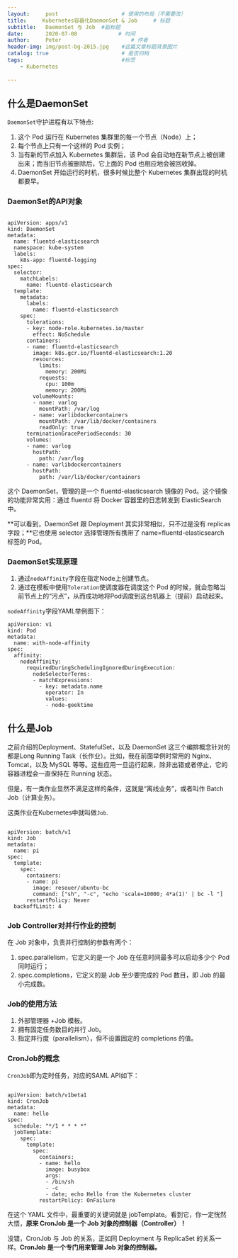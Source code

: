 ```yaml
---
layout:     post                    # 使用的布局（不需要改）
title:     Kubernetes容器化DaemonSet & Job     # 标题 
subtitle:   DaemonSet 与 Job  #副标题
date:       2020-07-08             # 时间
author:     Peter                      # 作者
header-img: img/post-bg-2015.jpg    #这篇文章标题背景图片
catalog: true                       # 是否归档
tags:                               #标签
    - Kubernetes
    
---
```


## 什么是DaemonSet

`DaemonSet`守护进程有以下特点:
1. 这个 Pod 运行在 Kubernetes 集群里的每一个节点（Node）上；
2. 每个节点上只有一个这样的 Pod 实例；
3. 当有新的节点加入 Kubernetes 集群后，该 Pod 会自动地在新节点上被创建出来；而当旧节点被删除后，它上面的 Pod 也相应地会被回收掉。
4. DaemonSet 开始运行的时机，很多时候比整个 Kubernetes 集群出现的时机都要早。

### DaemonSet的API对象

```

apiVersion: apps/v1
kind: DaemonSet
metadata:
  name: fluentd-elasticsearch
  namespace: kube-system
  labels:
    k8s-app: fluentd-logging
spec:
  selector:
    matchLabels:
      name: fluentd-elasticsearch
  template:
    metadata:
      labels:
        name: fluentd-elasticsearch
    spec:
      tolerations:
      - key: node-role.kubernetes.io/master
        effect: NoSchedule
      containers:
      - name: fluentd-elasticsearch
        image: k8s.gcr.io/fluentd-elasticsearch:1.20
        resources:
          limits:
            memory: 200Mi
          requests:
            cpu: 100m
            memory: 200Mi
        volumeMounts:
        - name: varlog
          mountPath: /var/log
        - name: varlibdockercontainers
          mountPath: /var/lib/docker/containers
          readOnly: true
      terminationGracePeriodSeconds: 30
      volumes:
      - name: varlog
        hostPath:
          path: /var/log
      - name: varlibdockercontainers
        hostPath:
          path: /var/lib/docker/containers
```  
这个 DaemonSet，管理的是一个 fluentd-elasticsearch 镜像的 Pod。这个镜像的功能非常实用：通过 fluentd 将 Docker 容器里的日志转发到 ElasticSearch 中。  

**可以看到，DaemonSet 跟 Deployment 其实非常相似，只不过是没有 replicas 字段；**它也使用 selector 选择管理所有携带了 name=fluentd-elasticsearch 标签的 Pod。  


### DaemonSet实现原理

1. 通过`nodeAffinity`字段在指定Node上创建节点。
2. 通过在模板中使用`Toleration`使调度器在调度这个 Pod 的时候，就会忽略当前节点上的“污点”，从而成功地将Pod调度到这台机器上（提前）启动起来。  


`nodeAffinity`字段YAML举例图下：
```
apiVersion: v1
kind: Pod
metadata:
  name: with-node-affinity
spec:
  affinity:
    nodeAffinity:
      requiredDuringSchedulingIgnoredDuringExecution:
        nodeSelectorTerms:
        - matchExpressions:
          - key: metadata.name
            operator: In
            values:
            - node-geektime
```

## 什么是Job

之前介绍的Deployment、StatefulSet，以及 DaemonSet 这三个编排概念针对的都是Long Running Task（长作业）。比如，我在前面举例时常用的 Nginx、Tomcat，以及 MySQL 等等。这些应用一旦运行起来，除非出错或者停止，它的容器进程会一直保持在 Running 状态。  

但是，有一类作业显然不满足这样的条件，这就是“离线业务”，或者叫作 Batch Job（计算业务）。  

这类作业在Kubernetes中就叫做`Job`.  

```

apiVersion: batch/v1
kind: Job
metadata:
  name: pi
spec:
  template:
    spec:
      containers:
      - name: pi
        image: resouer/ubuntu-bc 
        command: ["sh", "-c", "echo 'scale=10000; 4*a(1)' | bc -l "]
      restartPolicy: Never
  backoffLimit: 4
```

### Job Controller对并行作业的控制

在 Job 对象中，负责并行控制的参数有两个：
1. spec.parallelism，它定义的是一个 Job 在任意时间最多可以启动多少个 Pod 同时运行；
2. spec.completions，它定义的是 Job 至少要完成的 Pod 数目，即 Job 的最小完成数。  

### Job的使用方法

1. 外部管理器 +Job 模板。
2. 拥有固定任务数目的并行 Job。
3. 指定并行度（parallelism），但不设置固定的 completions 的值。

### CronJob的概念

`CronJob`即为定时任务，对应的SAML API如下：
```

apiVersion: batch/v1beta1
kind: CronJob
metadata:
  name: hello
spec:
  schedule: "*/1 * * * *"
  jobTemplate:
    spec:
      template:
        spec:
          containers:
          - name: hello
            image: busybox
            args:
            - /bin/sh
            - -c
            - date; echo Hello from the Kubernetes cluster
          restartPolicy: OnFailure
```
在这个 YAML 文件中，最重要的关键词就是 jobTemplate。看到它，你一定恍然大悟，**原来 CronJob 是一个 Job 对象的控制器（Controller）！**  

没错，CronJob 与 Job 的关系，正如同 Deployment 与 ReplicaSet 的关系一样。**CronJob 是一个专门用来管理 Job 对象的控制器。**  

